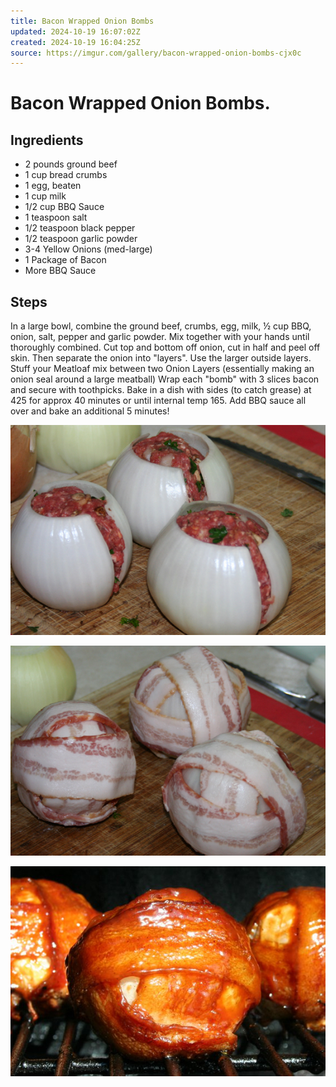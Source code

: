 ```yaml
---
title: Bacon Wrapped Onion Bombs
updated: 2024-10-19 16:07:02Z
created: 2024-10-19 16:04:25Z
source: https://imgur.com/gallery/bacon-wrapped-onion-bombs-cjx0c
---
```


# Bacon Wrapped Onion Bombs.

## Ingredients

- 2 pounds ground beef
- 1 cup bread crumbs
- 1 egg, beaten
- 1 cup milk
- 1/2 cup BBQ Sauce
- 1 teaspoon salt
- 1/2 teaspoon black pepper
- 1/2 teaspoon garlic powder
- 3-4 Yellow Onions (med-large)
- 1 Package of Bacon
- More BBQ Sauce

## Steps

In a large bowl, combine the ground beef, crumbs, egg, milk, ½ cup BBQ, onion, salt, pepper and garlic powder. Mix together with your hands until thoroughly combined.
Cut top and bottom off onion, cut in half and peel off skin. Then separate the onion into "layers". Use the larger outside layers.
Stuff your Meatloaf mix between two Onion Layers (essentially making an onion seal around a large meatball)
Wrap each "bomb" with 3 slices bacon and secure with toothpicks.
Bake in a dish with sides (to catch grease) at 425 for approx 40 minutes or until internal temp 165.
Add BBQ sauce all over and bake an additional 5 minutes!


![food-the-more-you-know-rep-ost-staff-picks-don-t-worry-there-s-sauce-recipe-end-Bacon-Wrapped-Onion-Bombs](../_resources/hp9Galk_29522481dd9949fe917691a0c7744fb0.jpeg)

![food-recipe-the-more-you-know-rep-ost-staff-picks-Bacon-Wrapped-Onion-Bombs](../_resources/B7C0iGI_1140202f98d5473c99eaf5374ebd66a9.jpeg)

![food-recipe-the-more-you-know-rep-ost-staff-picks-Bacon-Wrapped-Onion-Bombs](../_resources/Vu6IJWX_dbf8977a0d094b8ba0760367408ae645.jpeg)


